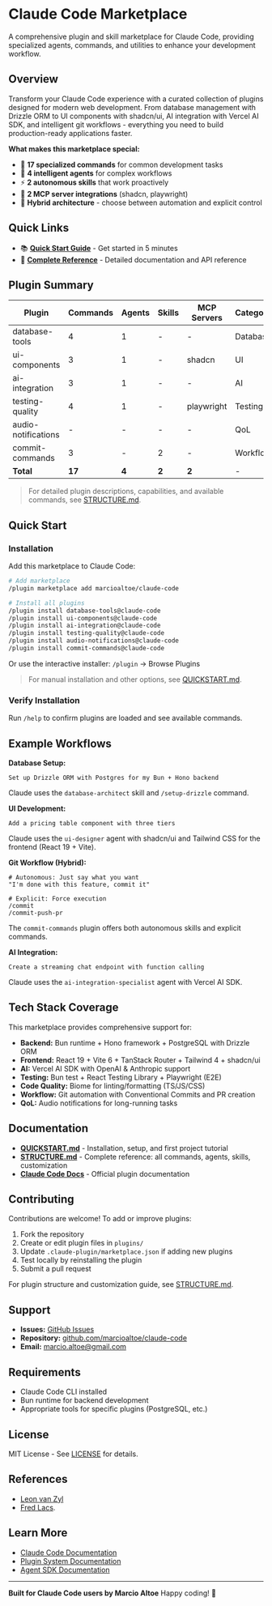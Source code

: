 # Claude Code Marketplace

A comprehensive plugin and skill marketplace for Claude Code, providing specialized agents, commands, and utilities to enhance your development workflow.

## Overview

Transform your Claude Code experience with a curated collection of plugins designed for modern web development. From database management with Drizzle ORM to UI components with shadcn/ui, AI integration with Vercel AI SDK, and intelligent git workflows - everything you need to build production-ready applications faster.

**What makes this marketplace special:**

- 🎯 **17 specialized commands** for common development tasks
- 🤖 **4 intelligent agents** for complex workflows
- ⚡ **2 autonomous skills** that work proactively
- 🔌 **2 MCP server integrations** (shadcn, playwright)
- 🎨 **Hybrid architecture** - choose between automation and explicit control

## Quick Links

- 📚 **[Quick Start Guide](QUICKSTART.md)** - Get started in 5 minutes
- 📖 **[Complete Reference](STRUCTURE.md)** - Detailed documentation and API reference

## Plugin Summary

| Plugin              | Commands | Agents | Skills | MCP Servers | Category |
| ------------------- | -------- | ------ | ------ | ----------- | -------- |
| database-tools      | 4        | 1      | -      | -           | Database |
| ui-components       | 3        | 1      | -      | shadcn      | UI       |
| ai-integration      | 3        | 1      | -      | -           | AI       |
| testing-quality     | 4        | 1      | -      | playwright  | Testing  |
| audio-notifications | -        | -      | -      | -           | QoL      |
| commit-commands     | 3        | -      | 2      | -           | Workflow |
| **Total**           | **17**   | **4**  | **2**  | **2**       | -        |

> For detailed plugin descriptions, capabilities, and available commands, see [STRUCTURE.md](STRUCTURE.md).

## Quick Start

### Installation

Add this marketplace to Claude Code:

```bash
# Add marketplace
/plugin marketplace add marcioaltoe/claude-code

# Install all plugins
/plugin install database-tools@claude-code
/plugin install ui-components@claude-code
/plugin install ai-integration@claude-code
/plugin install testing-quality@claude-code
/plugin install audio-notifications@claude-code
/plugin install commit-commands@claude-code
```

Or use the interactive installer: `/plugin` → Browse Plugins

> For manual installation and other options, see [QUICKSTART.md](QUICKSTART.md).

### Verify Installation

Run `/help` to confirm plugins are loaded and see available commands.

## Example Workflows

**Database Setup:**

```
Set up Drizzle ORM with Postgres for my Bun + Hono backend
```

Claude uses the `database-architect` skill and `/setup-drizzle` command.

**UI Development:**

```
Add a pricing table component with three tiers
```

Claude uses the `ui-designer` agent with shadcn/ui and Tailwind CSS for the frontend (React 19 + Vite).

**Git Workflow (Hybrid):**

```
# Autonomous: Just say what you want
"I'm done with this feature, commit it"

# Explicit: Force execution
/commit
/commit-push-pr
```

The `commit-commands` plugin offers both autonomous skills and explicit commands.

**AI Integration:**

```
Create a streaming chat endpoint with function calling
```

Claude uses the `ai-integration-specialist` agent with Vercel AI SDK.

## Tech Stack Coverage

This marketplace provides comprehensive support for:

- **Backend:** Bun runtime + Hono framework + PostgreSQL with Drizzle ORM
- **Frontend:** React 19 + Vite 6 + TanStack Router + Tailwind 4 + shadcn/ui
- **AI:** Vercel AI SDK with OpenAI & Anthropic support
- **Testing:** Bun test + React Testing Library + Playwright (E2E)
- **Code Quality:** Biome for linting/formatting (TS/JS/CSS)
- **Workflow:** Git automation with Conventional Commits and PR creation
- **QoL:** Audio notifications for long-running tasks

## Documentation

- **[QUICKSTART.md](QUICKSTART.md)** - Installation, setup, and first project tutorial
- **[STRUCTURE.md](STRUCTURE.md)** - Complete reference: all commands, agents, skills, customization
- **[Claude Code Docs](https://docs.claude.com/en/docs/claude-code/plugins)** - Official plugin documentation

## Contributing

Contributions are welcome! To add or improve plugins:

1. Fork the repository
2. Create or edit plugin files in `plugins/`
3. Update `.claude-plugin/marketplace.json` if adding new plugins
4. Test locally by reinstalling the plugin
5. Submit a pull request

For plugin structure and customization guide, see [STRUCTURE.md](STRUCTURE.md#customization).

## Support

- **Issues:** [GitHub Issues](https://github.com/marcioaltoe/claude-code/issues)
- **Repository:** [github.com/marcioaltoe/claude-code](https://github.com/marcioaltoe/claude-code)
- **Email:** marcio.altoe@gmail.com

## Requirements

- Claude Code CLI installed
- Bun runtime for backend development
- Appropriate tools for specific plugins (PostgreSQL, etc.)

## License

MIT License - See [LICENSE](LICENSE) for details.

## References

- [Leon van Zyl](https://github.com/leonvanzyl/claude-code)
- [Fred Lacs](https://github.com/fredlacs/claude-code).

## Learn More

- [Claude Code Documentation](https://docs.claude.com/en/docs/claude-code/overview)
- [Plugin System Documentation](https://docs.claude.com/en/docs/claude-code/plugins)
- [Agent SDK Documentation](https://docs.claude.com/en/api/agent-sdk/overview)

---

**Built for Claude Code users by Marcio Altoe**
Happy coding! 🚀
